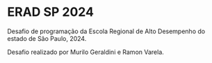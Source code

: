 # ERAD SP 2024
Desafio de programação da Escola Regional de Alto Desempenho do estado de São Paulo, 2024.

Desafio realizado por Murilo Geraldini e Ramon Varela.
